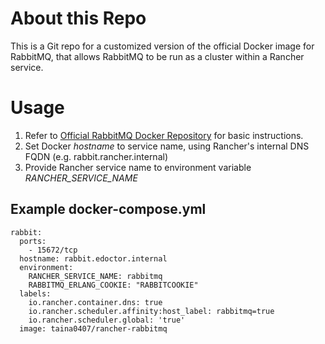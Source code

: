 # About this Repo
This is a Git repo for a customized version of the official Docker image for RabbitMQ, that allows RabbitMQ to be run as a cluster within a Rancher service.

# Usage

1. Refer to [Official RabbitMQ Docker Repository](https://hub.docker.com/_/rabbitmq/) for basic instructions.
1. Set Docker *hostname* to service name, using Rancher's internal DNS FQDN (e.g. rabbit.rancher.internal)
1. Provide Rancher service name to environment variable *RANCHER_SERVICE_NAME*

## Example docker-compose.yml

    rabbit:
      ports:
        - 15672/tcp
      hostname: rabbit.edoctor.internal
      environment:
        RANCHER_SERVICE_NAME: rabbitmq
        RABBITMQ_ERLANG_COOKIE: "RABBITCOOKIE"
      labels:
        io.rancher.container.dns: true
        io.rancher.scheduler.affinity:host_label: rabbitmq=true
        io.rancher.scheduler.global: 'true'
      image: taina0407/rancher-rabbitmq
